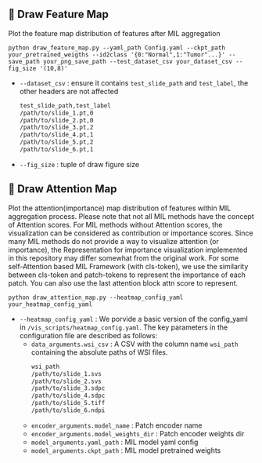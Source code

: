 ## :ledger: **Draw Feature Map**
Plot the feature map distribution of features after MIL aggregation
```shell
python draw_feature_map.py --yaml_path Config.yaml --ckpt_path your_pretrained_weigths --id2class '{0:"Normal",1:"Tumor"...}' --save_path your_png_save_path --test_dataset_csv your_dataset_csv --fig_size '(10,8)'
```
- `--dataset_csv` : ensure it contains `test_slide_path` and `test_label`, the other headers are not affected
    ```bash
    test_slide_path,test_label
    /path/to/slide_1.pt,0
    /path/to/slide_2.pt,0
    /path/to/slide_3.pt,2
    /path/to/slide_4.pt,1
    /path/to/slide_5.pt,2
    /path/to/slide_6.pt,1
    ```
- `--fig_size` : tuple of draw figure size


## :ledger: **Draw Attention Map**
Plot the attention(importance) map distribution of features within MIL aggregation process. Please note that not all MIL methods have the concept of Attention scores. For MIL methods without Attention scores, the visualization can be considered as contribution or importance scores. Since many MIL methods do not provide a way to visualize attention (or importance), the Representation for importance visualization implemented in this repository may differ somewhat from the original work. For some self-Attention based MIL Framework (with cls-token), we use the similarity between cls-token and patch-tokens to represent the importance of each patch. You can also use the last attention block attn score to represent. 
```shell
python draw_attention_map.py --heatmap_config_yaml your_heatmap_config_yaml
```
- `--heatmap_config_yaml` : We porvide a basic version of the config_yaml in `/vis_scripts/heatmap_config.yaml`. The key parameters in the configuration file are described as follows:
    - `data_arguments.wsi_csv` :  A CSV with the column name `wsi_path` containing the absolute paths of WSI files.
        ```bash
        wsi_path
        /path/to/slide_1.svs
        /path/to/slide_2.svs
        /path/to/slide_3.sdpc
        /path/to/slide_4.sdpc
        /path/to/slide_5.tiff
        /path/to/slide_6.ndpi
        ```
    - `encoder_arguments.model_name` : Patch encoder name
    - `encoder_arguments.model_weights_dir` : Patch encoder weights dir 
    - `model_arguments.yaml_path` : MIL model yaml config
    - `model_arguments.ckpt_path` : MIL model pretrained weights
